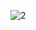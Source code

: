 ![2](https://github.com/imsashantnicky/Android-MoviesFlix-App/assets/142216619/8e4895fc-b66f-43fd-9b77-bd61ee5d54ef)
